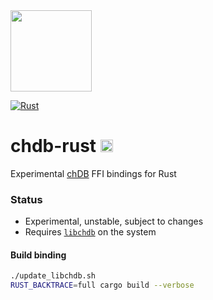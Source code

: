 <img src="https://avatars.githubusercontent.com/u/132536224" width=130 />

[![Rust](https://github.com/chdb-io/chdb-rust/actions/workflows/rust.yml/badge.svg)](https://github.com/chdb-io/chdb-rust/actions/workflows/rust.yml)

# chdb-rust <img src="https://upload.wikimedia.org/wikipedia/commons/thumb/d/d5/Rust_programming_language_black_logo.svg/1024px-Rust_programming_language_black_logo.svg.png" height=20 />
Experimental [chDB](https://github.com/chdb-io/chdb) FFI bindings for Rust
### Status

- Experimental, unstable, subject to changes
- Requires [`libchdb`](https://github.com/chdb-io/chdb) on the system

#### Build binding
```bash
./update_libchdb.sh
RUST_BACKTRACE=full cargo build --verbose
```
